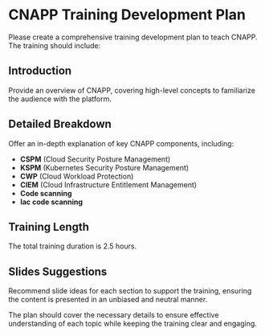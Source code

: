 # CNAPP Training Development Plan

Please create a comprehensive training development plan to teach CNAPP. The training should include:

## Introduction
Provide an overview of CNAPP, covering high-level concepts to familiarize the audience with the platform.

## Detailed Breakdown
Offer an in-depth explanation of key CNAPP components, including:

- **CSPM** (Cloud Security Posture Management)
- **KSPM** (Kubernetes Security Posture Management)
- **CWP** (Cloud Workload Protection)
- **CIEM** (Cloud Infrastructure Entitlement Management)
- **Code scanning**
- **Iac code scanning**

## Training Length
The total training duration is 2.5 hours.

## Slides Suggestions
Recommend slide ideas for each section to support the training, ensuring the content is presented in an unbiased and neutral manner.

The plan should cover the necessary details to ensure effective understanding of each topic while keeping the training clear and engaging.
